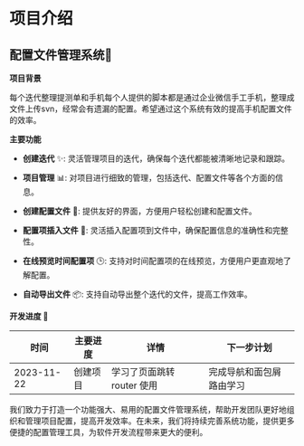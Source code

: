 # 项目介绍

## 配置文件管理系统🚀

**项目背景**

每个迭代整理提测单和手机每个人提供的脚本都是通过企业微信手工手机，整理成文件上传svn，经常会有遗漏的配置。希望通过这个系统有效的提高手机配置文件的效率。

**主要功能**

- **创建迭代** ✨: 灵活管理项目的迭代，确保每个迭代都能被清晰地记录和跟踪。

- **项目管理** 📊: 对项目进行细致的管理，包括迭代、配置文件等各个方面的信息。

- **创建配置文件** 📄: 提供友好的界面，方便用户轻松创建和配置文件。

- **配置项插入文件** 📝: 灵活插入配置项到文件中，确保配置信息的准确性和完整性。

- **在线预览时间配置项** 🕒: 支持对时间配置项的在线预览，方便用户更直观地了解配置。

- **自动导出文件** 📦: 支持自动导出整个迭代的文件，提高工作效率。

**开发进度 🚧**

| 时间       | 主要进度     | 详情                         | 下一步计划                 |
| ---------- | ------------ | ---------------------------- | -------------------------- |
| 2023-11-22 | 创建项目      | 学习了页面跳转 router 使用    | 完成导航和面包屑路由学习    |

我们致力于打造一个功能强大、易用的配置文件管理系统，帮助开发团队更好地组织和管理项目配置，提高开发效率。在未来，我们将持续完善系统功能，提供更多便捷的配置管理工具，为软件开发流程带来更大的便利。

